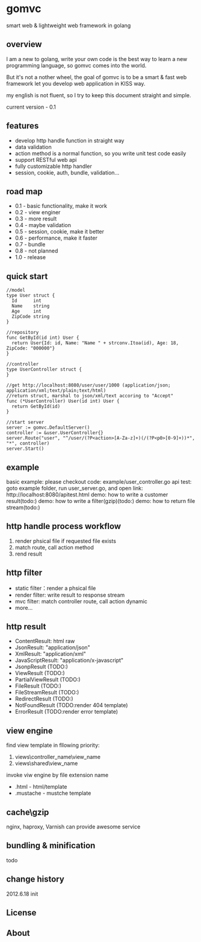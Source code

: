 gomvc
=====

smart web &amp; lightweight  web framework in golang

overview
---
I am a new to golang, write your own code is the best way to learn a new programming language, so gomvc comes into the world.

But it's not a nother wheel, the goal of gomvc is to be a smart & fast web framework let you develop web application in KISS way.

my english is not fluent, so I try to keep this document straight and simple.

current version - 0.1

features
---
* develop http handle function in straight way
* data validation
* action method is a normal function, so you write unit test code easily
* support RESTful web api
* fully customizable http handler
* session, cookie, auth, bundle, validation...

road map
---
* 0.1 - basic functionality, make it work
* 0.2 - view enginer
* 0.3 - more result
* 0.4 - maybe validation
* 0.5 - session, cookie, make it better
* 0.6 - performance, make it faster
* 0.7 - bundle
* 0.8 - not planned
* 1.0 - release


quick start
---
```golang
//model
type User struct {
  Id      int
  Name    string
  Age     int
  ZipCode string
}

//repository 
func GetById(id int) User {
  return User{Id: id, Name: "Name " + strconv.Itoa(id), Age: 18, ZipCode: "000000"}
}

//controller
type UserController struct {
}

//get http://localhost:8080/user/user/1000 (application/json; application/xml;text/plain;text/html)
//return struct, marshal to json/xml/text accoring to "Accept"
func (*UserController) User(id int) User {
  return GetById(id)
}

//start server
server := gomvc.DefaultServer()
controller := &user.UserController{}
server.Route("user", "^/user/(?P<action>[A-Za-z]+)(/(?P<p0>[0-9]+))*", "*", controller)
server.Start()
```

example 
---
basic example: please checkout code: example/user_controller.go
api test: goto example folder, run user_server.go, and open link: http://localhost:8080/apitest.html
demo: how to write a customer result(todo:)
demo: how to write a filter(gzip)(todo:)
demo: how to return file stream(todo:)

http handle process workflow
---
1. render phsical file if requested file exists
2. match route, call action method
3. rend result

http filter
---
* static filter：render a phsical file 
* render filter: write result to response stream
* mvc filter: match controller route, call action dynamic
* more...

http result
---
* ContentResult: html raw 
* JsonResult: "application/json"
* XmlResult: "application/xml"
* JavaScriptResult: "application/x-javascript"
* JsonpResult (TODO:)
* ViewResult (TODO:)
* PartialViewResult (TODO:)
* FileResult (TODO:)
* FileStreamResult (TODO:)
* RedirectResult (TODO:)
* NotFoundResult (TODO:render 404 template)
* ErrorResult (TODO:render error template)

view engine
---
find view template in fllowing priority:
1. views\controller_name\view_name
2. views\shared\view_name

invoke viw engine by file extension name
* .html - html/template 
* .mustache - mustche template


cache\gzip
---
nginx, haproxy, Varnish can provide awesome service


bundling & minification 
---
todo


change history
---
2012.6.18 init 


License
---------------------

About
---------------------
